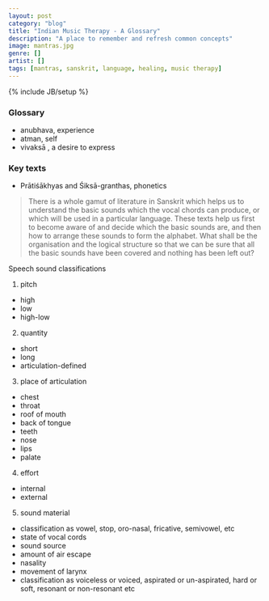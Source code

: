 ```yaml
---
layout: post
category: "blog"
title: "Indian Music Therapy - A Glossary"
description: "A place to remember and refresh common concepts"
image: mantras.jpg
genre: []
artist: []
tags: [mantras, sanskrit, language, healing, music therapy]
---
```

{% include JB/setup %}

<h3>Glossary</h3>

- anubhava, experience
- atman, self
- vivaksā , a desire to express

<h3>Key texts</h3>

- Prātiśākhyas and Śiksā-granthas, phonetics

<blockquote>
<p>
There is a whole gamut of literature in Sanskrit which
helps us to understand the basic sounds which the vocal chords can produce, or
which will be used in a particular language. These texts help us first to become aware
of and decide which the basic sounds are, and then how to arrange these sounds to
form the alphabet. What shall be the organisation and the logical structure so that we
can be sure that all the basic sounds have been covered and nothing has been left
out?
</p>
</blockquote>

<p>Speech sound classifications</p>

1. pitch
- high
- low
- high-low


2. quantity
- short
- long
- articulation-defined


3. place of articulation
- chest
- throat
- roof of mouth
- back of tongue
- teeth
- nose
- lips
- palate


4. effort
- internal
- external


5. sound material
- classification as vowel, stop, oro-nasal, fricative, semivowel, etc
- state of vocal cords
- sound source
- amount of air escape
- nasality
- movement of larynx
- classification as voiceless or voiced, aspirated or un-aspirated, hard or soft, resonant or non-resonant etc


